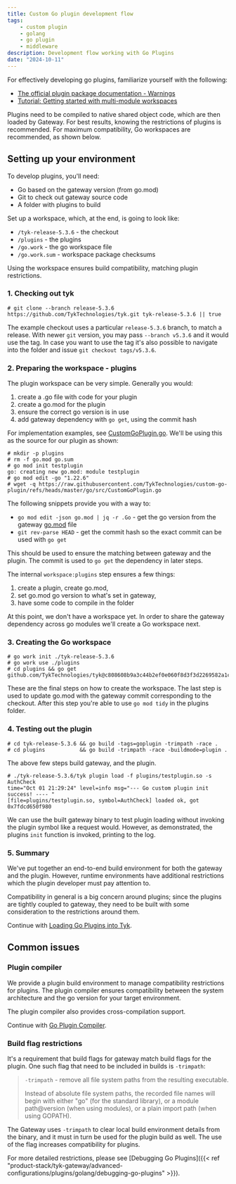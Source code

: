 ```yaml
---
title: Custom Go plugin development flow
tags:
    - custom plugin
    - golang
    - go plugin
    - middleware
description: Development flow working with Go Plugins
date: "2024-10-11"
---
```


For effectively developing go plugins, familiarize yourself with the following:

- [The official plugin package documentation - Warnings](https://pkg.go.dev/plugin)
- [Tutorial: Getting started with multi-module workspaces](https://go.dev/doc/tutorial/workspaces)

Plugins need to be compiled to native shared object code, which are then loaded by Gateway. For best results, knowing the restrictions of plugins is recommended. For maximum compatibility, Go workspaces are recommended, as shown below.

## Setting up your environment

To develop plugins, you'll need:

- Go based on the gateway version (from go.mod)
- Git to check out gateway source code
- A folder with plugins to build

Set up a workspace, which, at the end, is going to look like:

- `/tyk-release-5.3.6` - the checkout
- `/plugins` - the plugins
- `/go.work` - the go workspace file
- `/go.work.sum` - workspace package checksums

Using the workspace ensures build compatibility, matching plugin restrictions.

### 1. Checking out tyk

```
# git clone --branch release-5.3.6 https://github.com/TykTechnologies/tyk.git tyk-release-5.3.6 || true
```

The example checkout uses a particular `release-5.3.6` branch, to match a release. With newer `git` version, you may pass `--branch v5.3.6` and it would use the tag. In case you want to use the tag it's also possible to navigate into the folder and issue `git checkout tags/v5.3.6`.

### 2. Preparing the workspace - plugins

The plugin workspace can be very simple. Generally you would:

1. create a .go file with code for your plugin
2. create a go.mod for the plugin
3. ensure the correct go version is in use
4. add gateway dependency with `go get`, using the commit hash

For implementation examples, see [CustomGoPlugin.go](https://github.com/TykTechnologies/custom-go-plugin/blob/master/go/src/CustomGoPlugin.go). We'll be using this as the source for our plugin as shown:

```
# mkdir -p plugins
# rm -f go.mod go.sum
# go mod init testplugin
go: creating new go.mod: module testplugin
# go mod edit -go "1.22.6"
# wget -q https://raw.githubusercontent.com/TykTechnologies/custom-go-plugin/refs/heads/master/go/src/CustomGoPlugin.go
```

The following snippets provide you with a way to:

- `go mod edit -json go.mod | jq -r .Go` - get the go version from the gateway [go.mod](https://github.com/TykTechnologies/tyk/blob/release-5.3.6/go.mod#L3) file
- `git rev-parse HEAD` - get the commit hash so the exact commit can be used with `go get`

This should be used to ensure the matching between gateway and the plugin. The commit is used to `go get` the dependency in later steps.

The internal `workspace:plugins` step ensures a few things:

1. create a plugin, create go.mod,
2. set go.mod go version to what's set in gateway,
3. have some code to compile in the folder

At this point, we don't have a workspace yet. In order to share the gateway dependency across go modules we'll create a Go workspace next.

### 3. Creating the Go workspace

```
# go work init ./tyk-release-5.3.6
# go work use ./plugins
# cd plugins && go get github.com/TykTechnologies/tyk@c808608b9a3c44b2ef0e060f8d3f3d2269582a1c
```

These are the final steps on how to create the workspace. The last step is used to update go.mod with the gateway commit corresponding to the checkout. After this step you're able to use `go mod tidy` in the plugins folder.

### 4. Testing out the plugin

```
# cd tyk-release-5.3.6 && go build -tags=goplugin -trimpath -race .
# cd plugins           && go build -trimpath -race -buildmode=plugin .
```

The above few steps build gateway, and the plugin.

```
# ./tyk-release-5.3.6/tyk plugin load -f plugins/testplugin.so -s AuthCheck
time="Oct 01 21:29:24" level=info msg="--- Go custom plugin init success! ---- "
[file=plugins/testplugin.so, symbol=AuthCheck] loaded ok, got 0x7fdcd650f980
```

We can use the built gateway binary to test plugin loading without invoking the plugin symbol like a request would. However, as demonstrated, the plugins `init` function is invoked, printing to the log.

### 5. Summary

We've put together an end-to-end build environment for both the gateway and the plugin. However, runtime environments have additional restrictions which the plugin developer must pay attention to.

Compatibility in general is a big concern around plugins; since the plugins are tightly coupled to gateway, they need to be built with some consideration to the restrictions around them.

Continue with [Loading Go Plugins into Tyk](https://tyk.io/docs/product-stack/tyk-gateway/advanced-configurations/plugins/golang/loading-go-plugins/).

## Common issues

### Plugin compiler

We provide a plugin build environment to manage compatibility restrictions for plugins. The plugin compiler ensures compatibility between the system architecture and the go version for your target environment.

The plugin compiler also provides cross-compilation support.

Continue with [Go Plugin Compiler](https://tyk.io/docs/product-stack/tyk-gateway/advanced-configurations/plugins/golang/go-plugin-compiler/).

### Build flag restrictions

It's a requirement that build flags for gateway match build flags for the plugin. One such flag that need to be included in builds is `-trimpath`:

> `-trimpath` - remove all file system paths from the resulting executable.
>
> Instead of absolute file system paths, the recorded file names will begin with either "go" (for the standard library), or a module path@version (when using modules), or a plain import path (when using GOPATH).

The Gateway uses `-trimpath` to clear local build environment details from the binary, and it must in turn be used for the plugin build as well. The use of the flag increases compatibility for plugins.

For more detailed restrictions, please see [Debugging Go Plugins]({{< ref "product-stack/tyk-gateway/advanced-configurations/plugins/golang/debugging-go-plugins" >}}).
